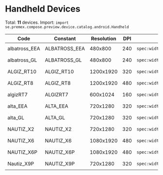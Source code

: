 # Handheld Devices

Total: **11** devices. Import: `import se.premex.compose.preview.device.catalog.android.Handheld`

| Code | Constant | Resolution | DPI | Compose Spec | Preview Usage |
|------|----------|------------|-----|-------------|---------------|
| albatross_EEA | ALBATROSS_EEA | 480x800 | 240 | `spec:width=480px,height=800px,dpi=240` | `@Preview(device = Handheld.ALBATROSS_EEA)` |
| albatross_GL | ALBATROSS_GL | 480x800 | 240 | `spec:width=480px,height=800px,dpi=240` | `@Preview(device = Handheld.ALBATROSS_GL)` |
| ALGIZ_RT10 | ALGIZ_RT10 | 1200x1920 | 320 | `spec:width=1200px,height=1920px,dpi=320` | `@Preview(device = Handheld.ALGIZ_RT10)` |
| ALGIZ_RT8 | ALGIZ_RT8 | 1200x1920 | 480 | `spec:width=1200px,height=1920px,dpi=480` | `@Preview(device = Handheld.ALGIZ_RT8)` |
| algizRT7 | ALGIZRT7 | 600x1024 | 160 | `spec:width=600px,height=1024px,dpi=160` | `@Preview(device = Handheld.ALGIZRT7)` |
| alta_EEA | ALTA_EEA | 720x1280 | 320 | `spec:width=720px,height=1280px,dpi=320` | `@Preview(device = Handheld.ALTA_EEA)` |
| alta_GL | ALTA_GL | 720x1280 | 320 | `spec:width=720px,height=1280px,dpi=320` | `@Preview(device = Handheld.ALTA_GL)` |
| NAUTIZ_X2 | NAUTIZ_X2 | 720x1280 | 320 | `spec:width=720px,height=1280px,dpi=320` | `@Preview(device = Handheld.NAUTIZ_X2)` |
| NAUTIZ_X6 | NAUTIZ_X6 | 1080x1920 | 480 | `spec:width=1080px,height=1920px,dpi=480` | `@Preview(device = Handheld.NAUTIZ_X6)` |
| NAUTIZ_X6P | NAUTIZ_X6P | 1080x1920 | 480 | `spec:width=1080px,height=1920px,dpi=480` | `@Preview(device = Handheld.NAUTIZ_X6P)` |
| Nautiz_X9P | NAUTIZ_X9P | 720x1280 | 320 | `spec:width=720px,height=1280px,dpi=320` | `@Preview(device = Handheld.NAUTIZ_X9P)` |

<!-- Generated automatically. Do not edit manually. -->
